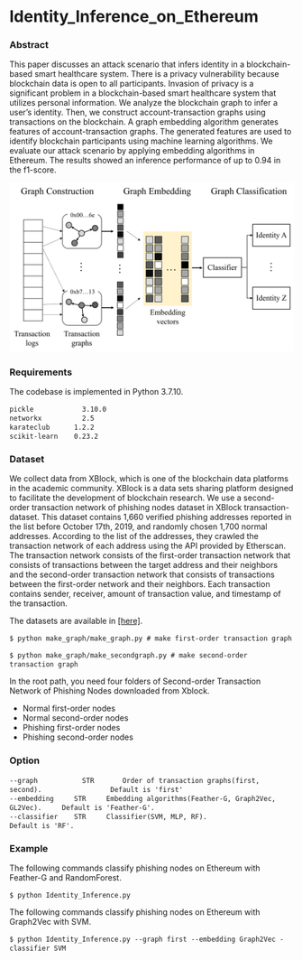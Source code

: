 # Identity_Inference_on_Ethereum

### Abstract

This paper discusses an attack scenario that infers identity in a blockchain-based smart healthcare system. There is a privacy vulnerability because blockchain data is open to all participants. Invasion of privacy is a significant problem in a blockchain-based smart healthcare system that utilizes personal information. We analyze the blockchain graph to infer a user’s identity. Then, we construct account-transaction graphs using transactions on the blockchain. A graph embedding algorithm generates features of account-transaction graphs. The generated features are used to identify blockchain participants using machine learning algorithms. We evaluate our attack scenario by applying embedding algorithms in Ethereum. The results showed an inference performance of up to 0.94 in the f1-score.

![overview](overall.png)

### Requirements

The codebase is implemented in Python 3.7.10.
```
pickle			  3.10.0
networkx		  2.5
karateclub		1.2.2
scikit-learn	0.23.2
```

### Dataset

We collect data from XBlock, which is one of the blockchain data platforms in the academic community. XBlock is a data sets sharing platform designed to facilitate the development of blockchain research. We use a second-order transaction network of phishing nodes dataset in XBlock transaction-dataset. This dataset contains 1,660 verified phishing addresses reported in the list before October 17th, 2019, and randomly chosen 1,700 normal addresses. According to the list of the addresses, they crawled the transaction network of each address using the API provided by Etherscan. The transaction network consists of the first-order transaction network that consists of transactions between the target address and their neighbors and the second-order transaction network that consists of transactions between the first-order network and their neighbors. Each transaction contains sender, receiver, amount of transaction value, and timestamp of the transaction.

The datasets are available in [[here]](http://xblock.pro/tx/).

```
$ python make_graph/make_graph.py # make first-order transaction graph
```

```
$ python make_graph/make_secondgraph.py # make second-order transaction graph
```

In the root path, you need four folders of Second-order Transaction Network of Phishing Nodes downloaded from Xblock.

- Normal first-order nodes
- Normal second-order nodes
- Phishing first-order nodes
- Phishing second-order nodes

### Option

```
--graph			  STR		Order of transaction graphs(first, second).			    	Default is 'first'
--embedding		STR		Embedding algorithms(Feather-G, Graph2Vec, GL2Vec).		Default is 'Feather-G'.
--classifier	STR		Classifier(SVM, MLP, RF).								              Default is 'RF'.
```

### Example

The following commands classify phishing nodes on Ethereum with Feather-G and RandomForest.

```
$ python Identity_Inference.py
```

The following commands classify phishing nodes on Ethereum with Graph2Vec with SVM.

```
$ python Identity_Inference.py --graph first --embedding Graph2Vec -classifier SVM
```

